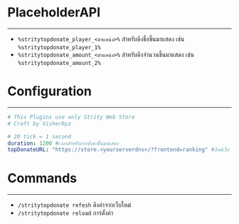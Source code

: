 # PlaceholderAPI
---
- `%stritytopdonate_player_<ตำแหน่ง>%` สำหรับดึงชื่อขึ้นมาแสดง เช่น `%stritytopdonate_player_1%`
- `%stritytopdonate_amount_<ตำแหน่ง>%` สำหรับดึงจำนวนขึ้นมาแสดง เช่น `%stritytopdonate_amount_2%`


# Configuration
---
```yml
# This Plugins use only Strity Web Store
# Craft by VisherRyz

# 20 tick = 1 second
duration: 1200 #เวลาสำหรับการดึงค่าขึ้นมาแสดง
topDonateURL: "https://store.<yourserverdns>/?frontend=ranking" #ลิงค์เว็บ
```

# Commands
---
- `/stritytopdonate refesh` ดึงค่าจากเว็บใหม่
- `/stritytopdonate reload` การตั้งค่า
